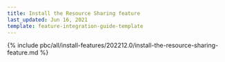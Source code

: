```yaml
---
title: Install the Resource Sharing feature
last_updated: Jun 16, 2021
template: feature-integration-guide-template
---
```


{% include pbc/all/install-features/202212.0/install-the-resource-sharing-feature.md %} <!-- To edit, see /_includes/pbc/all/install-features/202212.0/install-the-resource-sharing-feature.md -->
